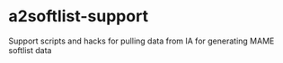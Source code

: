 # a2softlist-support
 Support scripts and hacks for pulling data from IA for generating MAME softlist data

